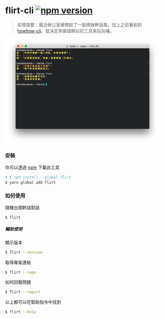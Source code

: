 # flirt-cli [![npm version](https://badge.fury.io/js/flirt.svg)](https://badge.fury.io/js/flirt)

> 前情提要：最近辦公室被帶起了一股撩妹幹話風，加上之前看到的 [howhow-cli](https://github.com/WeiChiaChang/howhow-cli)，就決定來做個類似的工具來玩玩囉。

![screenshot](./screenshot.png)

### 安裝

你可以透過 [npm](https://www.npmjs.com/package/flirt) 下載此工具

```bash
# $ npm install --global flirt
$ yarn global add flirt
```

### 如何使用

隨機出現幹話對話

```bash
$ flirt
```

##### 輔助使用

顯示版本

```bash
$ flirt --version
```

取得專案連結

```bash
$ flirt --repo
```

如何回報問題

```bash
$ flirt --report
```

以上都可以在幫助指令中找到

```bash
$ flirt --help
```
